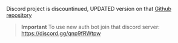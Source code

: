 Discord project is discountinued, UPDATED version on that [Github repository](https://github.com/iLxlo/discord-authbot)

> **Important**
> To use new auth bot join that discord server:
> https://discord.gg/qnp9fRWtpw

